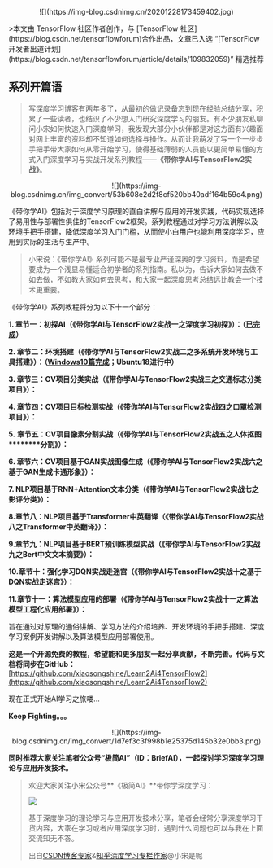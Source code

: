 <center><p>
  ![](https://img-blog.csdnimg.cn/20201228173459402.jpg)
</p></center>
>本文由 TensorFlow 社区作者创作，与 [TensorFlow 社区](https://blog.csdn.net/tensorflowforum)合作出品，文章已入选 “[TensorFlow 开发者出道计划](https://blog.csdn.net/tensorflowforum/article/details/109832059)” 精选推荐

## **系列开篇语**


  

> 写深度学习博客有两年多了，从最初的做记录备忘到现在经验总结分享，积累了一些读者，也结识了不少想入门研究深度学习的朋友。有不少朋友私聊问小宋如何快速入门深度学习，我发现大部分小伙伴都是对这方面有兴趣面对网上丰富的资料却不知道如何选择与操作。从而让我萌发了写一个一步步手把手带大家如何从零开始学习，使得基础薄弱的人员能以更简单易懂的方式入门深度学习与实战开发系列教程——**《带你学AI与TensorFlow2实战》**。
<center><p>
  ![](https://img-blog.csdnimg.cn/img_convert/53b608e2d2f8cf520bb40adf164b59c4.png)
</p></center>


《带你学AI》包括对于深度学习原理的直白讲解与应用的开发实践，代码实现选择了易用性与部署性俱佳的TensorFlow2框架。系列教程通过对学习方法讲解以及环境手把手搭建，降低深度学习入门门槛，从而使小白用户也能利用深度学习，应用到实际的生活与生产中。

  

> 小宋说：《带你学AI》系列可能不是最专业严谨深奥的学习资料，而是希望要成为一个浅显易懂适合初学者的系列指南。私以为，告诉大家如何去做不如去做，不如教大家如何去思考，和大家一起深度思考总结远比教会一个技术更重要。

  

《带你学AI》系列教程将分为以下十一个部分：

**1. **章节一：初探AI（《带你学AI与TensorFlow2实战一之深度学习初探》）：（[已完成](https://xiaosongshine.blog.csdn.net/article/details/111505064)）****

**2. **章节二：环境搭建（《带你学AI与TensorFlow2实战二之多系统开发环境与工具搭建》）：（[Windows10篇完成](https://xiaosongshine.blog.csdn.net/article/details/112249592)；Ubuntu18进行中）****

**3. **章节三：CV项目分类实战（《带你学AI与TensorFlow2实战三之交通标志分类项目》）：****

**4. **章节四：CV项目目标检测实战（《带你学AI与TensorFlow2实战四之口罩检测项目》）：****

**5.** ****章节五：CV项目像素分割实战（《带你学AI与TensorFlow2实战五之人体抠图********分割》）：****

**6. **章节六：CV项目基于GAN实战图像生成（《带你学AI与TensorFlow2实战六之基于GAN生成卡通形象》）：****

**7. **NLP项目基于RNN+Attention文本分类（《带你学AI与TensorFlow2实战七之影评分类》）：****

****8.章节八：NLP项目基于Transformer中英翻译（《带你学AI与TensorFlow2实战八之Transformer中英翻译》）：****

****9.章节九：NLP项目基于BERT预训练模型实战（《带你学AI与TensorFlow2实战九之Bert中文文本摘要》）：****

****10.章节十：强化学习DQN实战走迷宫（《带你学AI与TensorFlow2实战十之基于DQN实战走迷宫》）：****

****11.章节十一：算法模型应用的部署（《带你学AI与TensorFlow2实战十一之算法模型工程化应用部署》）：****

  

旨在通过对原理的通俗讲解、学习方法的介绍培养、开发环境的手把手搭建、深度学习案例开发讲解以及算法模型应用部署使用。

**这是一个开源免费的教程，希望能和更多朋友一起分享贡献，不断完善。代码与文档将同步在GitHub：**[https://github.com/xiaosongshine/Learn2Ai4TensorFlow2](https://github.com/xiaosongshine/Learn2Ai4TensorFlow2)

  

现在正式开始AI学习之旅喽...

**Keep Fighting。。。**
<center><p>
  ![](https://img-blog.csdnimg.cn/img_convert/1d7ef3c3f998b1e25375d145b32e0bb3.png)
</p></center>

**同时推荐大家关注笔者公众号“极简AI”（ID：BriefAI），一起探讨学习深度学习理论与应用开发技术。**

> 欢迎大家关注小宋公众号**《极简AI》**带你学深度学习：
> 
> ![](https://img-blog.csdnimg.cn/img_convert/f4c0601fd8f86b2795e3d00928660bd9.png)
> 
> 基于深度学习的理论学习与应用开发技术分享，笔者会经常分享深度学习干货内容，大家在学习或者应用深度学习时，遇到什么问题也可以与我在上面交流知无不答。
> 
> 出自[CSDN博客专家](https://xiaosongshine.blog.csdn.net/)&[知乎深度学习专栏作家](https://www.zhihu.com/people/xiaosongshine/activities)@小宋是呢


